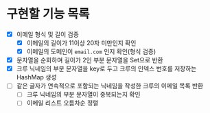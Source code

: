 # 구현할 기능 목록
* [x] 이메일 형식 및 길이 검증
  * [x] 이메일의 길이가 11이상 20자 미만인지 확인
  * [x] 이메일의 도메인이 `email.com` 인지 확인(형식 검증)
* [x] 문자열을 순회하며 길이가 2인 부분 문자열을 Set으로 반환
* [x] 크루 닉네임의 부분 문자열을 key로 두고 크루의 인덱스 번호를 저장하는 HashMap 생성
* [ ] 같은 글자가 연속적으로 포함되는 닉네임을 작성한 크루의 이메일 목록 반환
  * [ ] 크루 닉네임의 부분 문자열이 중복되는지 확인
  * [ ] 이메일 리스트 오름차순 정렬
